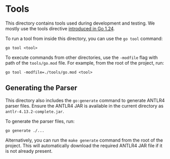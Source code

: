 # Tools

This directory contains tools used during development and testing.
We mostly use the tools directive [introduced in Go 1.24](https://tip.golang.org/doc/go1.24#tools).

To run a tool from inside this directory, you can use the `go tool` command:

```shell
go tool <tool>
```

To execute commands from other directories, use the `-modfile` flag with path of the `tools/go.mod` file.
For example, from the root of the project, run:

```shell
go tool -modfile=./tools/go.mod <tool>
```

## Generating the Parser

This directory also includes the `go:generate` command to generate ANTLR4 parser files.
Ensure the ANTLR4 JAR is available in the current directory as `antlr-4.13.2-complete.jar`.

To generate the parser files, run:

```shell
go generate ./...
```

Alternatively, you can run the `make generate` command from the root of the project.
This will automatically download the required ANTLR4 JAR file if it is not already present.
